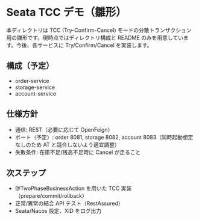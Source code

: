 # Seata TCC デモ（雛形）

本ディレクトリは TCC (Try-Confirm-Cancel) モードの分散トランザクション用の雛形です。現時点ではディレクトリ構成と README のみを用意しています。今後、各サービスに Try/Confirm/Cancel を実装します。

## 構成（予定）
- order-service
- storage-service
- account-service

## 仕様方針
- 通信: REST（必要に応じて OpenFeign）
- ポート（予定）: order 8081, storage 8082, account 8083（同時起動想定なしのため AT と競合しないよう適宜調整）
- 失敗条件: 在庫不足/残高不足時に Cancel が走ること

## 次ステップ
- @TwoPhaseBusinessAction を用いた TCC 実装（prepare/commit/rollback）
- 正常/異常の結合 API テスト（RestAssured）
- Seata/Nacos 設定、XID をログ出力
